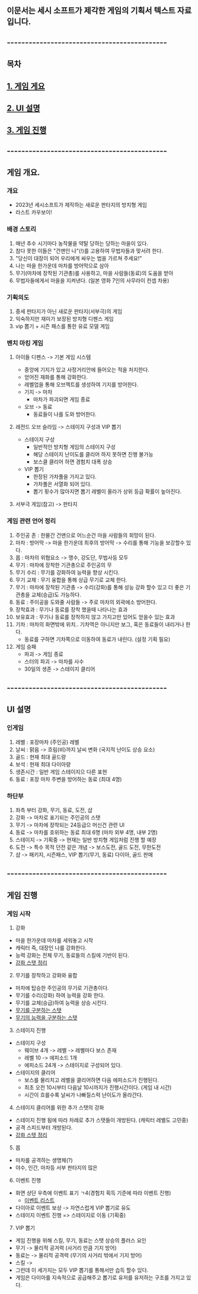 ## 이문서는 세시 소프트가 제각한 게임의 기획서 텍스트 자료입니다. 

## --------------------------------------------

## 목차
## [1. 게임 게요](#게임-개요)

## [2. UI 설명](#UI-설명)

## [3. 게임 진행](#게임-진행)

## --------------------------------------------
## 게임 개요.
### 개요
- 2023년 세시소프트가 제작하는 새로운 판타지의 방치형 게임 
- 라스트 카우보이!
  
### 배경 스토리
1) 매년 추수 시기마다 농작물을 약탈 당하는 당하는 마을이 있다. 
5) 참다 못한 이들은 "건맨인 나"(!)를 고용하여 무법자들과 맞서려 한다.  
6) "당신이 대장이 되어 우리에게 싸우는 법을 가르쳐 주세요!" 
7) 나는 마을 한가운데 마차를 방어막으로 삼아 
8) 무기(마차에 장착된 기관총)를 사용하고, 마을 사람들(동료)의 도움을 받아   
9) 무법자들에게서 마을을 지켜낸다. (일본 영화 7인의 사무라이 컨셉 차용)

### 기획의도
1) 중세 판타지가 아닌 새로운 판타지(서부극)의 게임
2) 익숙하지만 재미가 보장된 방치형 디펜스 게임
3) vip 뽑기 + 시즌 패스를 통한 유료 모델 게임

### 벤치 마킹 게임
1) 아이들 디펜스 -> 기본 게임 시스템
    - 중앙에 기지가 있고 사정거리안에 들어오는 적을 처지한다. 
    - 얻어진 재화를 통해 강화한다.
    - 레벨업을 통해 오브젝트를 생성하여 기지를 방어한다.
    - 기지 -> 마차 
        - 마차가 파괴되면 게임 종료
    - 오브 -> 동료
        - 동료들이 나를 도와 방어한다.        

2) 레전드 오브 슬라임 -> 스테이지 구성과 VIP 뽑기
    - 스테이지 구성 
        - 일반적인 방치형 게임의 스테이지 구성 
        - 해당 스테이지 난이도를 클리어 하지 못하면 진행 불가능
        - 보스클 클리어 하면 경험치 대폭 상승 
    - VIP 뽑기 
        - 한장된 가차풀을 가지고 있다. 
        - 가차풀은 서열화 되어 있다. 
        - 뽑기 횟수가 많아지면 뽑기 레벨이 올라가 상위 등급 확률이 높아진다.  

3) 서부극 게임(참고) -> 판타지

### 게임 관련 언어 정리
1) 주인공 존 : 한물간 건맨으로 어느순간 마을 사람들의 희망이 된다.
2) 마차 : 방어막 -> 마을 한가운데 최후의 방어막 -> 수리를 통해 기능을 보강할수 있다. 
3) 몹 : 마차의 위협요소 -> 맹수, 강도단, 무법사등 모두
4) 무기 : 마차에 장착한 기관총으로 주인공의 무
5) 무기 수리 : 무기를 강화하여 능력을 향상 시킨다.
6) 무기 교체 : 무기 융합을 통해 상급 무기로 교체 한다.   
7) 무기 : 마차에 장착된 기관총 -> 수리(강화)를 통해 성능 강화 할수 있고 더 좋은 기관총을 교체(승급)도 가능하다.
8) 동료 : 주이공을 도와줄 사람들 -> 주로 마차의 외곽에소 방어한다. 
9) 장착효과 : 무기나 동료를 장착 했을때 나타나는 효과
10) 보유효과 : 무기나 동료를 장착하지 않고 가지고만 있어도 얻을수 있는 효과 
11) 기차 : 마차의 화면밖에 위치.. 기차역은 아니지만 보그, 혹은 동료들이 내리거나 한다. 
    - 동료를 구하면 기차쪽으로 이동하여 동료가 내린다. (설정 기획 필요) 
12) 게임 승패
    - 파괴 -> 게임 종료
    - 스터의 파괴 -> 마차를 사수
    - 30일의 생존 -> 스테이지 클리어 

## --------------------------------------------
## UI 설명
### 인게임
1) 레벨 : 포장마차 (주인공) 레벨
2) 날씨 : 맑음 -> 흐림(비)까지 날씨 변화 (국지적 난이도 상승 요소)
3) 골드 : 현재 최대 골드량
4) 보석 : 현재 최대 다이아량
5) 생존시간 : 일반 게임 스테이지으 다른 표현 
6) 동료 : 포장 마차 주변을 방어하는 동료 (최대 4명)

### 하단부
1) 좌측 부터 강화, 무기, 동료, 도전, 샵
2) 강화 -> 마차로 표기되는 주인공의 스탯 
3) 무기 -> 마차에 장착되는 24등급으 머신건 관련 UI
4) 동료 -> 마차를 호위하는 동료 최대 6명 (마차 외부 4명, 내부 2명)
5) 스테이지 -> 기획중 -> 현재는 일반 방치형 게임처럼 진행 할 예장
6) 도전 -> 특수 목적 던전 같은 개념 -> 보스도전, 골드 도전, 무한도전
7) 샵 -> 패키지, 시즌패스, VIP 뽑기(무기, 동료) 다이아, 골드 판매

## --------------------------------------------
## 게임 진행
### 게임 시작
1) 강화
  - 마을 한가운데 마차를 세워놓고 시작
  - 캐릭터 즉, 대장인 나를 강화한다.
  - 능력 강화는 전체 무기, 동료들의 스킬에 기반이 된다.
  - [강화 스탯 정리](#강화-스탯-정리) 

2) 무기를 장착하고 강화와 융합
  - 마차에 탑승한 주인공의 무기로 기관총이다. 
  - 무기를 수리(강화) 하여 능력을 강화 한다.
  - 무기를 교체(승급)하여 능력을 상승 시킨다.
  - [무기를 구분하는 스탯](#무기-구분-스탯) 
  - [무기의 능력을 구분하는 스탯](#무기-능력-스탯)   

3) 스테이지 진행
  - 스테이지 구성      
    - 웨이브 4개 -> 레벨 -> 레벨마다 보스 존재
    - 레벨 10 -> 에피소드 1개
    - 에피소드 24개 -> 스테이지로 구성되어 있다.    
  - 스테이지의 클리어
    - 보스를 물리치고 레벨을 클리어하면 다음 에피소드가 진행된다.
    - 최초 오전 10시부터 다음날 10시까지가 진행시간이다. (게임 내 시간) 
    - 시간이 흐를수록 날씨가 나빠질스럭 난이도가 올라간다.    

4) 스테이지 클리어를 위한 추가 스탯의 강화 
  - 스테이지 진행 됨에 따라 차례로 추가 스탯들이 개방된다. (캐릭터 레벨도 고민중) 
  - 공격 스피드부터 개방된다.
  - [강화 스탯 정리](#강화-스탯-정리) 
 
5) 몹
  - 마차를 공격하는 생명체(?)
  - 야수, 인간, 마차등 서부 판타지의 많은 

6)    이벤트 진행 
  - 화면 상단 우측에 이벤트 표기 ㄱ4(경험치 획득 기준에 따라 이벤트 진행)
    - [이벤트 리스트](#이벤트-리스트)      
  - 다이아로 이벤트 보상 -> 자연스럽게 VIP 뽑기로 유도
  - 스테이지 이벤트 진행 => 스테이지로 이동 (기획중)

7) VIP 뽑기
  - 게임 진행을 위해 스킬, 무기, 동료는 스탯 상승의 플러스 요인
  - 무기 -> 물리적 공겨력 (사거리 만큼 기지 방어)
  - 동료는 -> 물리적 공격력 (무기의 사거리 밖에서 기지 방어)
  - 스킬 -> 
  - 그런데 이 세가지는 모두 VIP 뽑기를 통해서만 습득 할수 있다. 
  - 게임은 다이아를 지속적으로 공급해주고 뽑기로 유저를 유저하는 구조를 가지고 있다. 

